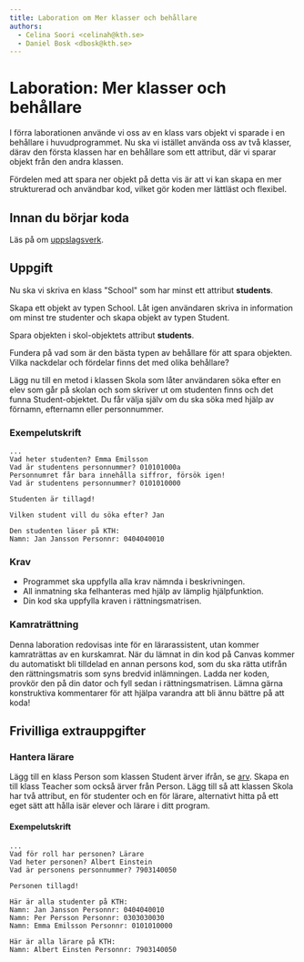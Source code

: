 ```yaml
---
title: Laboration om Mer klasser och behållare
authors:
  - Celina Soori <celinah@kth.se>
  - Daniel Bosk <dbosk@kth.se>
---
```

# Laboration: Mer klasser och behållare

I förra laborationen använde vi oss av en klass vars objekt vi sparade i en behållare i huvudprogrammet.
Nu ska vi istället använda oss av två klasser, därav den första
klassen har en behållare som ett attribut, där vi sparar objekt från
den andra klassen. 

Fördelen med att spara ner objekt på detta vis är att vi kan skapa en mer
strukturerad och användbar kod, vilket gör koden mer lättläst och flexibel.

## Innan du börjar koda

Läs på om [uppslagsverk][uppslagsverk].

[uppslagsverk]: https://docs.python.org/3/tutorial/datastructures.html#dictionaries

## Uppgift

Nu ska vi skriva en klass "School" som har minst ett attribut __students__.

Skapa ett objekt av typen School. Låt igen användaren skriva in information om 
minst tre studenter och skapa objekt av typen Student. 

Spara objekten i skol-objektets attribut __students__. 

Fundera på vad som är den bästa typen av behållare för att spara objekten. 
Vilka nackdelar och fördelar finns det med olika behållare?

Lägg nu till en metod i klassen Skola som låter användaren söka efter en
elev som går på skolan och som skriver ut om studenten finns och det funna
Student-objektet. Du får välja själv om du ska söka med hjälp av förnamn, efternamn
eller personnummer. 

### Exempelutskrift

```
...
Vad heter studenten? Emma Emilsson
Vad är studentens personnummer? 010101000a
Personnumret får bara innehålla siffror, försök igen!
Vad är studentens personnummer? 0101010000

Studenten är tillagd!

Vilken student vill du söka efter? Jan

Den studenten läser på KTH:
Namn: Jan Jansson Personnr: 0404040010

```

### Krav

* Programmet ska uppfylla alla krav nämnda i beskrivningen.
* All inmatning ska felhanteras med hjälp av lämplig hjälpfunktion.
* Din kod ska uppfylla kraven i rättningsmatrisen.

### Kamraträttning

Denna laboration redovisas inte för en lärarassistent, utan kommer kamraträttas av en kurskamrat. När du lämnat in din kod på Canvas kommer du automatiskt bli tilldelad en annan persons kod, som du ska rätta utifrån den rättningsmatris som syns bredvid inlämningen. Ladda ner koden, provkör den på din dator och fyll sedan i rättningsmatrisen. Lämna gärna konstruktiva kommentarer för att hjälpa varandra att bli ännu bättre på att koda!

## Frivilliga extrauppgifter

### Hantera lärare

Lägg till en klass Person som klassen Student ärver ifrån, se [arv][arv]. 
Skapa en till klass Teacher som också ärver från Person. Lägg till så att
klassen Skola har två attribut, en för studenter och en för lärare, alternativt
hitta på ett eget sätt att hålla isär elever och lärare i ditt program. 

[arv]: https://docs.python.org/3/tutorial/classes.html#inheritance

#### Exempelutskrift

```
...
Vad för roll har personen? Lärare
Vad heter personen? Albert Einstein
Vad är personens personnummer? 7903140050

Personen tillagd!

Här är alla studenter på KTH:
Namn: Jan Jansson Personnr: 0404040010
Namn: Per Persson Personnr: 0303030030
Namn: Emma Emilsson Personnr: 0101010000

Här är alla lärare på KTH:
Namn: Albert Einsten Personnr: 7903140050

```
